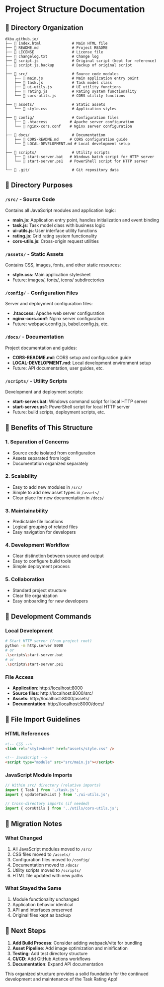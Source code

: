 # Project Structure Documentation

## 📁 Directory Organization

```
dkbu.github.io/
├── 📄 index.html              # Main HTML file
├── 📄 README.md               # Project README
├── 📄 LICENSE                 # License file
├── 📄 changelog.txt           # Change log
├── 📄 script.js               # Original script (kept for reference)
├── 📄 script.js.backup        # Backup of original script
│
├── 📂 src/                    # Source code modules
│   ├── 📄 main.js             # Main application entry point
│   ├── 📄 task.js             # Task model class
│   ├── 📄 ui-utils.js         # UI utility functions
│   ├── 📄 rating.js           # Rating system functionality
│   └── 📄 cors-utils.js       # CORS utility functions
│
├── 📂 assets/                 # Static assets
│   └── 📄 style.css           # Application styles
│
├── 📂 config/                 # Configuration files
│   ├── 📄 .htaccess          # Apache server configuration
│   └── 📄 nginx-cors.conf    # Nginx server configuration
│
├── 📂 docs/                   # Documentation
│   ├── 📄 CORS-README.md     # CORS configuration guide
│   └── 📄 LOCAL-DEVELOPMENT.md # Local development setup
│
├── 📂 scripts/                # Utility scripts
│   ├── 📄 start-server.bat   # Windows batch script for HTTP server
│   └── 📄 start-server.ps1   # PowerShell script for HTTP server
│
└── 📂 .git/                   # Git repository data
```

## 🎯 Directory Purposes

### `/src/` - Source Code
Contains all JavaScript modules and application logic:
- **main.js**: Application entry point, handles initialization and event binding
- **task.js**: Task model class with business logic
- **ui-utils.js**: User interface utility functions
- **rating.js**: Grid rating system functionality
- **cors-utils.js**: Cross-origin request utilities

### `/assets/` - Static Assets
Contains CSS, images, fonts, and other static resources:
- **style.css**: Main application stylesheet
- Future: images/, fonts/, icons/ subdirectories

### `/config/` - Configuration Files
Server and deployment configuration files:
- **.htaccess**: Apache web server configuration
- **nginx-cors.conf**: Nginx server configuration
- Future: webpack.config.js, babel.config.js, etc.

### `/docs/` - Documentation
Project documentation and guides:
- **CORS-README.md**: CORS setup and configuration guide
- **LOCAL-DEVELOPMENT.md**: Local development environment setup
- Future: API documentation, user guides, etc.

### `/scripts/` - Utility Scripts
Development and deployment scripts:
- **start-server.bat**: Windows command script for local HTTP server
- **start-server.ps1**: PowerShell script for local HTTP server
- Future: build scripts, deployment scripts, etc.

## 🔧 Benefits of This Structure

### 1. **Separation of Concerns**
- Source code isolated from configuration
- Assets separated from logic
- Documentation organized separately

### 2. **Scalability**
- Easy to add new modules in `/src/`
- Simple to add new asset types in `/assets/`
- Clear place for new documentation in `/docs/`

### 3. **Maintainability**
- Predictable file locations
- Logical grouping of related files
- Easy navigation for developers

### 4. **Development Workflow**
- Clear distinction between source and output
- Easy to configure build tools
- Simple deployment process

### 5. **Collaboration**
- Standard project structure
- Clear file organization
- Easy onboarding for new developers

## 🚀 Development Commands

### Local Development
```bash
# Start HTTP server (from project root)
python -m http.server 8000
# or
.\scripts\start-server.bat
# or
.\scripts\start-server.ps1
```

### File Access
- **Application**: http://localhost:8000
- **Source files**: http://localhost:8000/src/
- **Assets**: http://localhost:8000/assets/
- **Documentation**: http://localhost:8000/docs/

## 📝 File Import Guidelines

### HTML References
```html
<!-- CSS -->
<link rel="stylesheet" href="assets/style.css" />

<!-- JavaScript -->
<script type="module" src="src/main.js"></script>
```

### JavaScript Module Imports
```javascript
// Within src/ directory (relative imports)
import { Task } from './task.js';
import { updateTaskList } from './ui-utils.js';

// Cross-directory imports (if needed)
import { corsUtils } from '../utils/cors-utils.js';
```

## 🔄 Migration Notes

### What Changed
1. All JavaScript modules moved to `/src/`
2. CSS files moved to `/assets/`
3. Configuration files moved to `/config/`
4. Documentation moved to `/docs/`
5. Utility scripts moved to `/scripts/`
6. HTML file updated with new paths

### What Stayed the Same
1. Module functionality unchanged
2. Application behavior identical
3. API and interfaces preserved
4. Original files kept as backup

## 🎉 Next Steps

1. **Add Build Process**: Consider adding webpack/vite for bundling
2. **Asset Pipeline**: Add image optimization and minification
3. **Testing**: Add test directory structure
4. **CI/CD**: Add GitHub Actions workflows
5. **Documentation**: Expand API documentation

This organized structure provides a solid foundation for the continued development and maintenance of the Task Rating App!